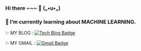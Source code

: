 ### Hi there ~~~ 👋 („•u•„)
### 🌱 I’m currently learning about MACHINE LEARNING.



✨ MY BLOG : [![Tech Blog Badge](http://img.shields.io/badge/-Tech%20blog-black?style=for-the-badge&logo=github&link=https://rameon.github.io/)](https://rameon.github.io/)

✨ MY GMAIL : [![Gmail Badge](https://img.shields.io/badge/Gmail-d14836?style=for-the-badge&logo=Gmail&logoColor=white&link=mailto:Yirameon@gmail.com)](mailto:Yirameon@gmail.com)
	
<!--
**Rameon/Rameon** is a ✨ _special_ ✨ repository because its `README.md` (this file) appears on your GitHub profile.

Here are some ideas to get you started:

- 🔭 I’m currently working on ...
- 🌱 I’m currently learning ...
- 👯 I’m looking to collaborate on ...
- 🤔 I’m looking for help with ...
- 💬 Ask me about ...
- 📫 How to reach me: ...
- 😄 Pronouns: ...
- ⚡ Fun fact: ...
-->
